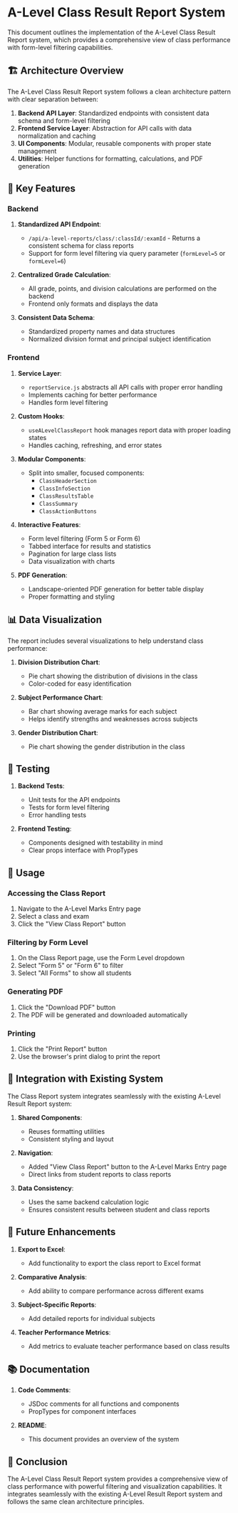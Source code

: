 # A-Level Class Result Report System

This document outlines the implementation of the A-Level Class Result Report system, which provides a comprehensive view of class performance with form-level filtering capabilities.

## 🏗️ Architecture Overview

The A-Level Class Result Report system follows a clean architecture pattern with clear separation between:

1. **Backend API Layer**: Standardized endpoints with consistent data schema and form-level filtering
2. **Frontend Service Layer**: Abstraction for API calls with data normalization and caching
3. **UI Components**: Modular, reusable components with proper state management
4. **Utilities**: Helper functions for formatting, calculations, and PDF generation

## 🔄 Key Features

### Backend

1. **Standardized API Endpoint**:
   - `/api/a-level-reports/class/:classId/:examId` - Returns a consistent schema for class reports
   - Support for form level filtering via query parameter (`formLevel=5` or `formLevel=6`)

2. **Centralized Grade Calculation**:
   - All grade, points, and division calculations are performed on the backend
   - Frontend only formats and displays the data

3. **Consistent Data Schema**:
   - Standardized property names and data structures
   - Normalized division format and principal subject identification

### Frontend

1. **Service Layer**:
   - `reportService.js` abstracts all API calls with proper error handling
   - Implements caching for better performance
   - Handles form level filtering

2. **Custom Hooks**:
   - `useALevelClassReport` hook manages report data with proper loading states
   - Handles caching, refreshing, and error states

3. **Modular Components**:
   - Split into smaller, focused components:
     - `ClassHeaderSection`
     - `ClassInfoSection`
     - `ClassResultsTable`
     - `ClassSummary`
     - `ClassActionButtons`

4. **Interactive Features**:
   - Form level filtering (Form 5 or Form 6)
   - Tabbed interface for results and statistics
   - Pagination for large class lists
   - Data visualization with charts

5. **PDF Generation**:
   - Landscape-oriented PDF generation for better table display
   - Proper formatting and styling

## 📊 Data Visualization

The report includes several visualizations to help understand class performance:

1. **Division Distribution Chart**:
   - Pie chart showing the distribution of divisions in the class
   - Color-coded for easy identification

2. **Subject Performance Chart**:
   - Bar chart showing average marks for each subject
   - Helps identify strengths and weaknesses across subjects

3. **Gender Distribution Chart**:
   - Pie chart showing the gender distribution in the class

## 🧪 Testing

1. **Backend Tests**:
   - Unit tests for the API endpoints
   - Tests for form level filtering
   - Error handling tests

2. **Frontend Testing**:
   - Components designed with testability in mind
   - Clear props interface with PropTypes

## 🚀 Usage

### Accessing the Class Report

1. Navigate to the A-Level Marks Entry page
2. Select a class and exam
3. Click the "View Class Report" button

### Filtering by Form Level

1. On the Class Report page, use the Form Level dropdown
2. Select "Form 5" or "Form 6" to filter
3. Select "All Forms" to show all students

### Generating PDF

1. Click the "Download PDF" button
2. The PDF will be generated and downloaded automatically

### Printing

1. Click the "Print Report" button
2. Use the browser's print dialog to print the report

## 🔄 Integration with Existing System

The Class Report system integrates seamlessly with the existing A-Level Result Report system:

1. **Shared Components**:
   - Reuses formatting utilities
   - Consistent styling and layout

2. **Navigation**:
   - Added "View Class Report" button to the A-Level Marks Entry page
   - Direct links from student reports to class reports

3. **Data Consistency**:
   - Uses the same backend calculation logic
   - Ensures consistent results between student and class reports

## 🧠 Future Enhancements

1. **Export to Excel**:
   - Add functionality to export the class report to Excel format

2. **Comparative Analysis**:
   - Add ability to compare performance across different exams

3. **Subject-Specific Reports**:
   - Add detailed reports for individual subjects

4. **Teacher Performance Metrics**:
   - Add metrics to evaluate teacher performance based on class results

## 📚 Documentation

1. **Code Comments**:
   - JSDoc comments for all functions and components
   - PropTypes for component interfaces

2. **README**:
   - This document provides an overview of the system

## 🏁 Conclusion

The A-Level Class Result Report system provides a comprehensive view of class performance with powerful filtering and visualization capabilities. It integrates seamlessly with the existing A-Level Result Report system and follows the same clean architecture principles.
